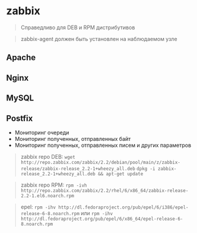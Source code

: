 # zabbix

> Справедливо для DEB и RPM дистрибутивов

> zabbix-agent должен быть установлен на наблюдаемом узле

## Apache

## Nginx

## MySQL

## Postfix
* Мониторинг очереди
* Мониторинг полученных, отправленных байт
* Мониторинг полученных, отправленных писем и других параметров


> zabbix repo DEB: `wget http://repo.zabbix.com/zabbix/2.2/debian/pool/main/z/zabbix-release/zabbix-release_2.2-1+wheezy_all.deb`
> `dpkg -i zabbix-release_2.2-1+wheezy_all.deb && apt-get update`

> zabbix repo RPM: `rpm -ivh http://repo.zabbix.com/zabbix/2.2/rhel/6/x86_64/zabbix-release-2.2-1.el6.noarch.rpm`

> epel: `rpm -ihv http://dl.fedoraproject.org/pub/epel/6/i386/epel-release-6-8.noarch.rpm` или `rpm -ihv http://dl.fedoraproject.org/pub/epel/6/x86_64/epel-release-6-8.noarch.rpm`

